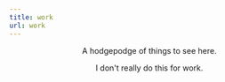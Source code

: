 ```yaml
---
title: work
url: work
---
```


<div align="center">
	<p>
        A hodgepodge of things to see here.
	</p>
	<p>
		I don't really do this for work.
	</p>
</div>
